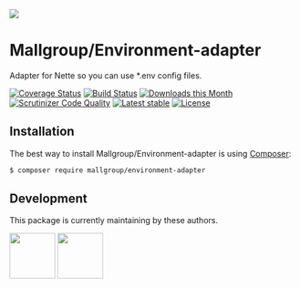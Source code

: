 ![](https://heatbadger.now.sh/github/readme/mallgroup/environment-adapter/)

# Mallgroup/Environment-adapter
Adapter for Nette so you can use *.env config files.

[![Coverage Status](https://img.shields.io/coveralls/github/mallgroup/environment-adapter/master)](https://coveralls.io/github/mallgroup/environment-adapter?branch=master)
[![Build Status](https://img.shields.io/github/workflow/status/mallgroup/environment-adapter/Tests/master)](https://github.com/mallgroup/environment-adapter/actions)
[![Downloads this Month](https://img.shields.io/packagist/dm/mallgroup/environment-adapter.svg)](https://packagist.org/packages/mallgroup/environment-adapter)
[![Scrutinizer Code Quality](https://img.shields.io/scrutinizer/quality/g/mallgroup/environment-adapter/master)](https://scrutinizer-ci.com/g/mallgroup/environment-adapter/?branch=master)
[![Latest stable](https://img.shields.io/packagist/v/mallgroup/environment-adapter.svg)](https://packagist.org/packages/mallgroup/environment-adapter)
[![License](https://img.shields.io/badge/license-MIT-blue.svg)](https://github.com/mallgroup/environment-adapter/blob/master/license.md)

Installation
------------

The best way to install Mallgroup/Environment-adapter is using [Composer](http://getcomposer.org/):

```sh
$ composer require mallgroup/environment-adapter
```

## Development

This package is currently maintaining by these authors.

<a href="https://github.com/bckp"><img width="80" height="80" src="https://avatars.githubusercontent.com/u/179652?v=4&s=80"></a>
<a href="https://github.com/mallgroup"><img width="80" height="80" src="https://avatars.githubusercontent.com/u/23184995?v=4&s=80"></a>